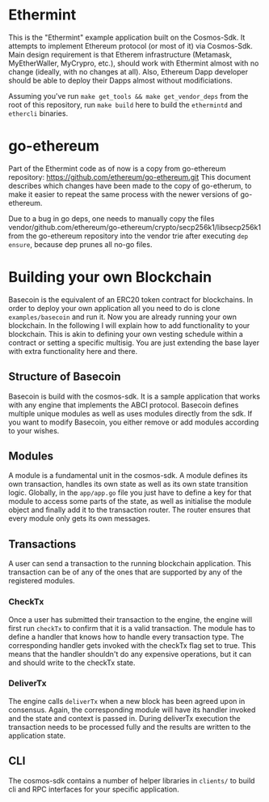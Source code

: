 # Ethermint

This is the "Ethermint" example application built on the Cosmos-Sdk. It
attempts to implement Ethereum protocol (or most of it) via Cosmos-Sdk. Main
design requirement is that Etherem infrastructure (Metamask, MyEtherWaller,
MyCrypro, etc.), should work with Ethermint almost with no change (ideally,
with no changes at all). Also, Ethereum Dapp developer should be able to
deploy their Dapps almost without modificiations.

Assuming you've run `make get_tools && make get_vendor_deps` from the root of 
this repository, run `make build` here to build the `ethermintd` and `ethercli` 
binaries.

# go-ethereum
Part of the Ethermint code as of now is a copy from go-ethereum repository:
https://github.com/ethereum/go-ethereum.git
This document describes which changes have been made to the copy of
go-etherum, to make it easier to repeat the same process with the newer
versions of go-ethereum.

Due to a bug in go deps, one needs to manually copy the files
vendor/github.com/ethereum/go-ethereum/crypto/secp256k1/libsecp256k1
from the go-ethereum repository into the vendor trie after
executing `dep ensure`, because dep prunes all no-go files.

# Building your own Blockchain

Basecoin is the equivalent of an ERC20 token contract for blockchains. In order
to deploy your own application all you need to do is clone `examples/basecoin`
and run it. Now you are already running your own blockchain. In the following
I will explain how to add functionality to your blockchain. This is akin to
defining your own vesting schedule within a contract or setting a specific
multisig. You are just extending the base layer with extra functionality here
and there.

## Structure of Basecoin

Basecoin is build with the cosmos-sdk. It is a sample application that works
with any engine that implements the ABCI protocol. Basecoin defines multiple
unique modules as well as uses modules directly from the sdk. If you want
to modify Basecoin, you either remove or add modules according to your wishes.


## Modules

A module is a fundamental unit in the cosmos-sdk. A module defines its own
transaction, handles its own state as well as its own state transition logic.
Globally, in the `app/app.go` file you just have to define a key for that 
module to access some parts of the state, as well as initialise the module
object and finally add it to the transaction router. The router ensures that
every module only gets its own messages. 


## Transactions

A user can send a transaction to the running blockchain application. This
transaction can be of any of the ones that are supported by any of the 
registered modules. 

### CheckTx

Once a user has submitted their transaction to the engine,
the engine will first run `checkTx` to confirm that it is a valid transaction.
The module has to define a handler that knows how to handle every transaction
type. The corresponding handler gets invoked with the checkTx flag set to true.
This means that the handler shouldn't do any expensive operations, but it can
and should write to the checkTx state.

### DeliverTx

The engine calls `deliverTx` when a new block has been agreed upon in 
consensus. Again, the corresponding module will have its handler invoked 
and the state and context is passed in. During deliverTx execution the 
transaction needs to be processed fully and the results are written to the 
application state.


## CLI

The cosmos-sdk contains a number of helper libraries in `clients/` to build cli
and RPC interfaces for your specific application.

